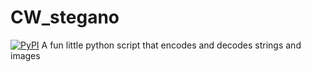 # CW_stegano
[![PyPI](https://img.shields.io/pypi/v/nine.svg?maxAge=2592000)](https://pypi.python.org/pypi?:action=display&name=CW_stegano&version=1.0.0)
A fun little python script that encodes and decodes strings and images
